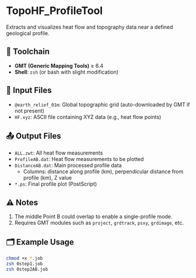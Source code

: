 # TopoHF_ProfileTool
Extracts and visualizes heat flow and topography data near a defined geological profile. 

## 🔧 Toolchain

- **GMT (Generic Mapping Tools)** ≥ 6.4
- **Shell**: `zsh` (or bash with slight modification)

## 📁 Input Files

- `@earth_relief_01m`: Global topographic grid (auto-downloaded by GMT if not present)
- `HF.xyz`: ASCII file containing XYZ data (e.g., heat flow points)

## 📤 Output Files

- `ALL.zwt`: All heat flow measurements
- `ProfileAB.dat`: Heat flow measurements to be plotted
- `DistanceAB.dat`: Main processed profile data
  - Columns: distance along profile (km), perpendicular distance from profile (km), Z value
- `*.ps`: Final profile plot (PostScript)

## ⚠️ Notes

1. The middle Point B could overlap to enable a single-profile mode.
2. Requires GMT modules such as `project`, `grdtrack`, `psxy`, `grdimage`, etc.

## 🗂️ Example Usage

```bash
chmod +x *.job
zsh 0step1.job
zsh 0step2AB.job
```
